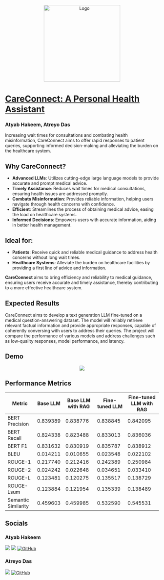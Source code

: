 <!-- PROJECT LOGO -->
<div align="center">
  <a href="https://github.com/hakeematyab/CareConnect/">
    <img src="https://github.com/user-attachments/assets/ae4a4e52-043f-4a59-80d4-4d0952c634c7" alt="Logo" width="250" height="250">
  </a>
</div>

# [CareConnect: A Personal Health Assistant](https://github.com/hakeematyab/CareConnect)
### Atyab Hakeem, Atreyo Das

Increasing wait times for consultations and combating health misinformation, CareConnect aims to offer rapid responses to patient queries, supporting informed decision-making and alleviating the burden on the healthcare system.

## Why CareConnect?

- **Advanced LLMs**: Utilizes cutting-edge large language models to provide accurate and prompt medical advice.
- **Timely Assistance**: Reduces wait times for medical consultations, ensuring health issues are addressed promptly.
- **Combats Misinformation**: Provides reliable information, helping users navigate through health concerns with confidence.
- **Efficient**: Streamlines the process of obtaining medical advice, easing the load on healthcare systems.
- **Informed Decisions**: Empowers users with accurate information, aiding in better health management.

## Ideal for:

- **Patients**: Receive quick and reliable medical guidance to address health concerns without long wait times.
- **Healthcare Systems**: Alleviate the burden on healthcare facilities by providing a first line of advice and information.

**CareConnect** aims to bring efficiency and reliability to medical guidance, ensuring users receive accurate and timely assistance, thereby contributing to a more effective healthcare system.

## Expected Results

CareConnect aims to develop a text generation LLM fine-tuned on a medical question-answering dataset. The model will reliably retrieve relevant factual information and provide appropriate responses, capable of coherently conversing with users to address their queries. The project will compare the performance of various models and address challenges such as low-quality responses, model performance, and latency.


## Demo
<div align="center">
  <a href="https://github.com/hakeematyab/CareConnect/">
    <img src="https://github.com/user-attachments/assets/ac813ed0-de6e-42bb-9def-7649ca04c5ea">
  </a>
</div>

## Performance Metrics

| Metric                | Base LLM |Base LLM with RAG| Fine-tuned LLM | Fine-tuned LLM with RAG  |
|-----------------------|----------|-----------------|----------------|----------------------|
| BERT Precision        | 0.839389 | 0.838776        | 0.838845       | 0.842095             |
| BERT Recall           | 0.824338 | 0.823488        | 0.833013       | 0.836036             |
| BERT F1               | 0.831632 | 0.830919        | 0.835787       | 0.838912             |
| BLEU                  | 0.014211 | 0.010655        | 0.023548       | 0.022102             |
| ROUGE-1               | 0.217740 | 0.212416        | 0.242389       | 0.250984             |
| ROUGE-2               | 0.024242 | 0.022648        | 0.034651       | 0.033410             |
| ROUGE-L               | 0.123481 | 0.120275        | 0.135517       | 0.138729             |
| ROUGE-Lsum            | 0.123884 | 0.121954        | 0.135339       | 0.138489             |
| Semantic Similarity   | 0.459603 | 0.459985        | 0.532590       | 0.545531             |

<!-- 
<div align="left">
  <img src="https://github.com/user-attachments/assets/276f0339-8cfb-4bf0-9f5b-4d06c118f7ff" alt="Performance Comparison Chart" width="600" height="400">
</div>
-->

<!-- SOCIALS -->
## Socials

### Atyab Hakeem
<a href="https://www.linkedin.com/in/hakeem-atyab/"><img src="https://img.shields.io/badge/LinkedIn-0077B5?style=for-the-badge&logo=linkedin&logoColor=white"/></a>
<a href="mailto:hakeem.at@northeastern.edu"><img src="https://img.shields.io/badge/Gmail-D14836?style=for-the-badge&logo=gmail&logoColor=white"/></a>
<a href="https://github.com/hakeematyab" title="Hakeem Atyab on GitHub">
    <img src="https://img.shields.io/badge/GitHub-100000?style=for-the-badge&logo=github&logoColor=white" alt="GitHub"/>
</a>

### Atreyo Das
<a href="mailto:das.at@northeastern.edu"><img src="https://img.shields.io/badge/Gmail-D14836?style=for-the-badge&logo=gmail&logoColor=white"/></a>
<a href="https://github.com/atreyodas" title="Atreyo Das on GitHub">
    <img src="https://img.shields.io/badge/GitHub-100000?style=for-the-badge&logo=github&logoColor=white" alt="GitHub"/>
</a>
